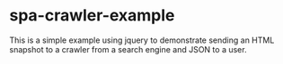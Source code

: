 # spa-crawler-example
This is a simple example using jquery to demonstrate sending an HTML snapshot to a crawler from a search engine and JSON to a user.